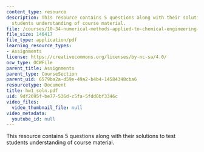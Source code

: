 ```yaml
---
content_type: resource
description: This resource contains 5 questions along with their solutions to test
  students understanding of course material.
file: /courses/10-34-numerical-methods-applied-to-chemical-engineering-fall-2005/9df2695fbe77536dc5fa5fdd0bf3346c_hw1_soln.pdf
file_size: 146417
file_type: application/pdf
learning_resource_types:
- Assignments
license: https://creativecommons.org/licenses/by-nc-sa/4.0/
ocw_type: OCWFile
parent_title: Assignments
parent_type: CourseSection
parent_uid: 6579ba2a-d59e-49a2-b4b4-14584348cba6
resourcetype: Document
title: hw1_soln.pdf
uid: 9df2695f-be77-536d-c5fa-5fdd0bf3346c
video_files:
  video_thumbnail_file: null
video_metadata:
  youtube_id: null
---
```

This resource contains 5 questions along with their solutions to test students understanding of course material.